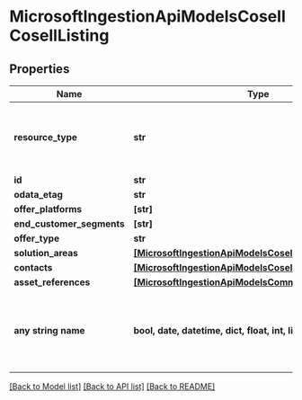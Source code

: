 # MicrosoftIngestionApiModelsCosellCosellListing


## Properties
Name | Type | Description | Notes
------------ | ------------- | ------------- | -------------
**resource_type** | **str** |  | [optional]  if omitted the server will use the default value of "CosellListing"
**id** | **str** |  | [optional] 
**odata_etag** | **str** |  | [optional] 
**offer_platforms** | **[str]** |  | [optional] 
**end_customer_segments** | **[str]** |  | [optional] 
**offer_type** | **str** |  | [optional] 
**solution_areas** | [**[MicrosoftIngestionApiModelsCosellCosellSolutionArea]**](MicrosoftIngestionApiModelsCosellCosellSolutionArea.md) |  | [optional] 
**contacts** | [**[MicrosoftIngestionApiModelsCosellCosellContact]**](MicrosoftIngestionApiModelsCosellCosellContact.md) |  | [optional] 
**asset_references** | [**[MicrosoftIngestionApiModelsCommonTypeValuePair]**](MicrosoftIngestionApiModelsCommonTypeValuePair.md) |  | [optional] 
**any string name** | **bool, date, datetime, dict, float, int, list, str, none_type** | any string name can be used but the value must be the correct type | [optional]

[[Back to Model list]](../README.md#documentation-for-models) [[Back to API list]](../README.md#documentation-for-api-endpoints) [[Back to README]](../README.md)


